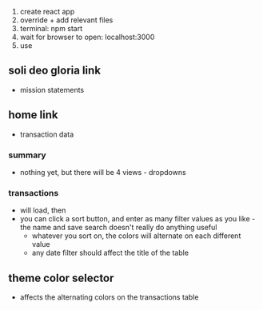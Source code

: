 1. create react app
2. override + add relevant files
3. terminal: npm start
4. wait for browser to open: localhost:3000
5. use

## soli deo gloria link
* mission statements
## home link
* transaction data
### summary
* nothing yet, but there will be 4 views - dropdowns
### transactions
* will load, then
* you can click a sort button, and enter as many filter values as you like - the name and save search doesn't really do anything useful
  * whatever you sort on, the colors will alternate on each different value
  * any date filter should affect the title of the table
## theme color selector
* affects the alternating colors on the transactions table
